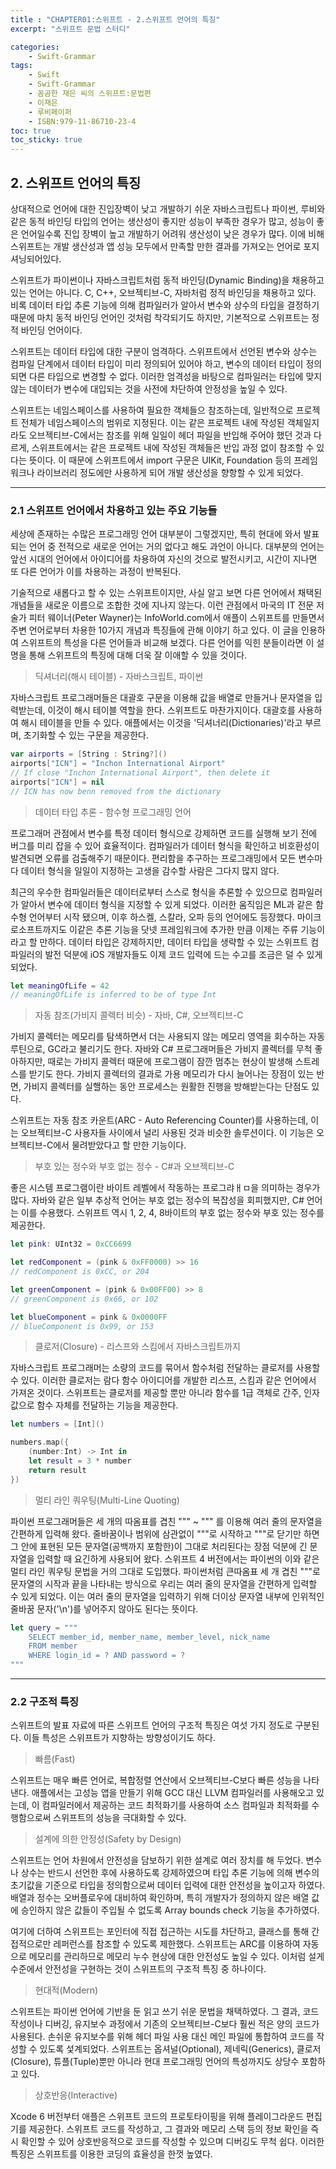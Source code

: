 ```yaml
---
title : "CHAPTER01:스위프트 - 2.스위프트 언어의 특징"
excerpt: "스위프트 문법 스터디"

categories:
    - Swift-Grammar
tags:
    - Swift
    - Swift-Grammar
    - 꼼곰한 재은 씨의 스위프트:문법편
    - 이재은
    - 루비페이퍼
    - ISBN:979-11-86710-23-4
toc: true
toc_sticky: true
---
```


## 2. 스위프트 언어의 특징

상대적으로 언어에 대한 진입장벽이 낮고 개발하기 쉬운 자바스크립트나 파이썬, 루비와 같은 동적 바인딩 타입의 언어는 생산성이 좋지만 성능이 부족한 경우가 많고, 성능이 좋은 언어일수록 진입 장벽이 높고 개발하기 어려워 생산성이 낮은 경우가 많다. 이에 비해 스위프트는 개발 생산성과 앱 성능 모두에서 만족할 만한 결과를 가져오는 언어로 포지셔닝되어있다.

스위프트가 파이썬이나 자바스크립트처럼 동적 바인딩(Dynamic Binding)을 채용하고 있는 언어는 아니다. C, C++, 오브젝티브-C, 자바처럼 정적 바인딩을 채용하고 있다. 비록 데이터 타입 추론 기능에 의해 컴파일러가 알아서 변수와 상수의 타입을 결정하기 때문에 마치 동적 바인딩 언어인 것처럼 착각되기도 하지만, 기본적으로 스위프트는 정적 바인딩 언어이다.

스위프트는 데이터 타입에 대한 구분이 엄격하다. 스위프트에서 선언된 변수와 상수는 컴파일 단계에서 데이터 타입이 미리 정의되어 있어야 하고, 변수의 데이터 타입이 정의되면 다른 타입으로 변경할 수 없다. 이러한 엄격성을 바탕으로 컴파일러는 타입에 맞지 않는 데이터가 변수에 대입되는 것을 사전에 차단하여 안정성을 높일 수 있다. 

스위프트는 네임스페이스를 사용하여 필요한 객체들으 참조하는데, 일반적으로 프로젝트 전체가 네임스페이스의 범위로 지정된다. 이는 같은 프로젝트 내에 작성된 객체일지라도 오브젝티브-C에서는 참조를 위해 일일이 헤더 파일을 반입해 주어야 했던 것과 다르게, 스위프트에서는 같은 프로젝트 내에 작성된 객체들은 반입 과정 없이 참조할 수 있다는 뜻이다. 이 때문에 스위프트에서 import 구문은 UIKit, Foundation 등의 프레임워크나 라이브러리 정도에만 사용하게 되어 개발 생산성을 향항할 수 있게 되었다.

---

### 2.1 스위프트 언어에서 차용하고 있는 주요 기능들 

세상에 존재하는 수많은 프로그래밍 언어 대부분이 그렇겠지만, 특히 현대에 와서 발표되는 언어 중 전적으로 새로운 언어는 거의 없다고 해도 과언이 아니다. 대부분의 언어는 앞선 시대의 언어에서 아이디어를 차용하여 자신의 것으로 발전시키고, 시간이 지나면 또 다른 언어가 이를 차용하는 과정이 반복된다.

기술적으로 새롭다고 할 수 있는 스위프트이지만, 사실 알고 보면 다른 언어에서 채택된 개념들을 새로운 이름으로 조합한 것에 지나지 않는다. 이런 관점에서 마국의 IT 전문 저술가 피터 웨이너(Peter Wayner)는 InfoWorld.com에서 애플이 스위프트를 만들면서 주변 언어로부터 차용한 10가지 개념과 특징들에 관해 이야기 하고 있다. 이 글을 인용하여 스위프트의 특성을 다른 언어들과 비교해 보겠다. 다른 언어를 익힌 분들이라면 이 설명을 통해 스위프트의 특징에 대해 더욱 잘 이애할 수 있을 것이다.

> 딕셔너리(해시 테이블) - 자바스크립트, 파이썬

자바스크립트 프로그래머들은 대괄호 구문을 이용해 값을 배열로 만들거나 문자열을 입력받는데, 이것이 해시 테이블 역할을 한다. 스위프트도 마찬가지이다. 대괄호를 사용하여 해시 테이블을 만들 수 있다. 애플에서는 이것을 '딕셔너리(Dictionaries)'라고 부르며, 초기화할 수 있는 구문을 제공한다.

```swift
var airports = [String : String?]()
airports["ICN"] = "Inchon International Airport"
// If close "Inchon International Airport", then delete it
airports["ICN"] = nil
// ICN has now benn removed from the dictionary
```

> 데이터 타입 추론 - 함수형 프로그래밍 언어

프로그래머 관점에서 변수를 특정 데이터 형식으로 강제하면 코드를 실행해 보기 전에 버그를 미리 잡을 수 있어 효율적이다. 컴파일러가 데이터 형식을 확인하고 비호환성이 발견되면 오류를 검출해주기 때문이다. 편리함을 추구하는 프로그래밍에서 모든 변수마다 데이터 형식을 일일이 지정하는 고생을 감수할 사람은 그다지 많지 않다.

최근의 우수한 컴파일러들은 데이터로부터 스스로 형식을 추론할 수 있으므로 컴파일러가 알아서 변수에 데이터 형식을 지정할 수 있게 되었다. 이러한 움직임은 ML과 같은 함수형 언어부터 시작 됐으며, 이후 하스켈, 스칼라, 오파 등의 언어에도 등장했다. 마이크로소프트까지도 이같은 추론 기능을 닷넷 프레임워크에 추가한 만큼 이제는 주류 기능이라고 할 만하다. 데이터 타입은 강제하지만, 데이터 타입을 생략할 수 있는 스위프트 컴파일러의 발전 덕분에 iOS 개발자들도 이제 코드 입력에 드는 수고를 조금은 덜 수 있게 되었다.

```swift
let meaningOfLife = 42
// meaningOfLife is inferred to be of type Int
```

> 자동 참조(가비지 콜렉터 비슷) - 자바, C#, 오브젝티브-C

가비지 콜렉터는 메모리를 탐색하면서 더는 사용되지 않는 메모리 영역을 회수하는 자동 루틴으로, GC라고 불리기도 한다. 자바와 C# 프로그래머들은 가비지 콜렉터를 무척 좋아하지만, 때로는 가비지 콜렉터 때문에 프로그램이 잠깐 멈추는 현상이 발생해 스트레스를 받기도 한다. 가비지 콜렉터의 결과로 가용 메모리가 다시 늘어나는 장점이 있는 반면, 가비지 콜렉터를 실핼하는 동안 프로세스는 원활한 진행을 방해받는다는 단점도 있다.

스위프트는 자동 참조 카운트(ARC - Auto Referencing Counter)를 사용하는데, 이는 오브젝티브-C 사용자들 사이에서 널리 사용된 것과 비슷한 솔루션이다. 이 기능은 오브젝티브-C에서 물려받았다고 할 만한 기능이다.

> 부호 있는 정수와 부호 없는 정수 - C#과 오브젝티브-C

좋은 시스템 프로그램이란 바이트 레벨에서 작동하는 프로그랴ㅐㅁ을 의미하는 경우가 많다. 자바와 같은 일부 추상적 언어는 부호 없는 정수의 복잡성을 회피했지만, C# 언어는 이를 수용했다. 스위프트 역시 1, 2, 4, 8바이트의 부호 없는 정수와 부호 있는 정수를 제공한다.

```swift
let pink: UInt32 = 0xCC6699

let redComponent = (pink & 0xFF0000) >> 16
// redComponent is 0xCC, or 204

let greenComponent = (pink & 0x00FF00) >> 8
// greenComponent is 0x66, or 102

let blueComponent = pink & 0x0000FF
// blueComponent is 0x99, or 153
```

> 클로저(Closure) - 리스프와 스킴에서 자바스크립트까지

자바스크립트 프로그래머는 소량의 코드를 묶어서 함수처럼 전달하는 클로저를 사용할 수 있다. 이러한 클로저는 람다 함수 아이디어를 개발한 리스프, 스킴과 같은 언어에서 가져온 것이다. 스위프트는 클로저를 제공할 뿐만 아니라 함수를 1급 객체로 간주, 인자값으로 함수 자체를 전달하는 기능을 제공한다.

```swift
let numbers = [Int]()

numbers.map({
    (number:Int) -> Int in
    let result = 3 * number
    return result
})
```

> 멀티 라인 쿼우팅(Multi-Line Quoting)

파이썬 프로그래머들은 세 개의 따옴표를 겹친 """ ~ """ 를 이용해 여러 줄의 문자열을 간편하게 입력해 왔다. 줄바꿈이나 범위에 삼관없이 """로 시작하고 """로 닫기만 하면 그 안에 표현된 모든 문자열(공백까지 포함한)이 그대로 처리된다는 장점 덕분에 긴 문자열을 입력할 때 요긴하게 사용되어 왔다. 스위프트 4 버전에서는 파이썬의 이와 같은 멀티 라인 쿼우팅 문법을 거의 그대로 도입했다. 파이썬처럼 큰따옴표 세 개 겹친 """로 문자열의 시작과 끝을 나타내는 방식으로 우리는 여러 줄의 문자열을 간편하게 입력할 수 있게 되었다. 이는 여러 줄의 문자열을 입력하기 위해 더이상 문자열 내부에 인위적인 줄바꿈 문자('\n')를 넣어주지 않아도 된다는 뜻이다.

```swift
let query = """
    SELECT member_id, member_name, member_level, nick_name
    FROM member
    WHERE login_id = ? AND password = ?
"""
```

---

### 2.2 구조적 특징

스위프트의 발표 자료에 따른 스위프트 언어의 구조적 특징은 여섯 가지 정도로 구분된다. 이들 특성은 스위프트가 지향하는 방향성이기도 하다.

> 빠름(Fast)

스위프트는 매우 빠른 언어로, 복합정렬 연산에서 오브젝티브-C보다 빠른 성능을 나타낸다. 애플에서는 고성능 앱을 만들기 위해 GCC 대신 LLVM 컴파일러를 사용해오고 있는데, 이 컴파일러에서 제공하는 코드 최적화기를 사용하여 소스 컴파일과 최적화를 수행함으로써 스위프트의 성능을 극대화할 수 있다.

> 설계에 의한 안정성(Safety by Design)

스위프트는 언어 차원에서 안전성을 담보하기 위한 설계로 여러 장치를 해 두었다. 변수나 상수는 반드시 선언한 후에 사용하도록 강제하였으며 타입 추론 기능에 의해 변수의 초기값을 기준으로 타입을 정의함으로써 데이터 입력에 대한 안전성을 높이고자 하였다. 배열과 정수는 오버플로우에 대비하여 확인하며, 특히 개발자가 정의하지 않은 배열 값에 승인하지 않은 값들이 주입될 수 없도록 Array bounds check 기능을 추가하였다.

여기에 더하여 스위프트는 포인터에 직접 접근하는 시도를 차단하고, 클래스를 통해 간접적으로만 레퍼런스를 참조할 수 있도록 제한했다. 스위프트는 ARC를 이용하여 자동으로 메모리를 관리하므로 메모리 누수 현상에 대한 안전성도 높일 수 있다. 이처럼 설게 수준에서 안전성을 구현하는 것이 스위프트의 구조적 특징 중 하나이다.

> 현대적(Modern)

스위프트는 파이썬 언어에 기반을 둔 읽고 쓰기 쉬운 문법을 채택하였다. 그 결과, 코드 작성이나 디버깅, 유지보수 과정에서 기존의 오브젝티브-C보다 훨씬 적은 양의 코드가 사용된다. 손쉬운 유지보수를 위해 헤더 파일 사용 대신 메인 파일에 통합하여 코드를 작성할 수 있도록 섳계되었다. 스위프트는 옵셔널(Optional), 제네릭(Generics), 클로저(Closure), 튜플(Tuple)뿐만 아니라 현대 프로그래밍 언어의 특성까지도 상당수 포함하고 있다. 

> 상호반응(Interactive)

Xcode 6 버전부터 애플은 스위프트 코드의 프로토타이핑을 위해 플레이그라운드 편집기를 제공한다. 스위프트 코드를 작성하고, 그 결과와 메모리 스택 등의 정보 확인을 즉시 확인할 수 있어 상호반응적으로 코드를 작성할 수 있으며 디버깅도 무척 쉽다. 이러한 특징은 스위프트를 이용한 코딩의 효율성을 한껏 높였다. 